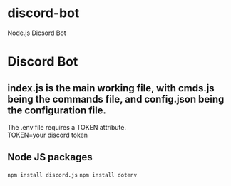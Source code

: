 # discord-bot  
Node.js Dicsord Bot  

# Discord Bot  

## index.js is the main working file, with cmds.js being the commands file, and config.json being the configuration file.  

The .env file requires a TOKEN attribute.  
TOKEN=your discord token  

## Node JS packages  

`npm install discord.js`
`npm install dotenv`

